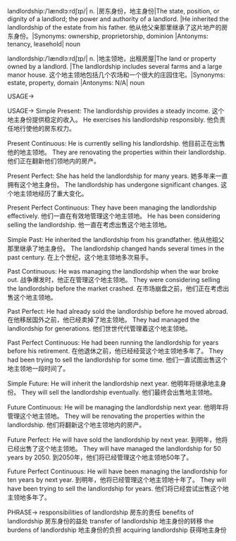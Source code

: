 landlordship:/ˈlændlɔːrdʃɪp/| n. |房东身份，地主身份|The state, position, or dignity of a landlord; the power and authority of a landlord. |He inherited the landlordship of the estate from his father. 他从他父亲那里继承了这片地产的房东身份。|Synonyms: ownership, proprietorship, dominion |Antonyms: tenancy, leasehold| noun

landlordship:/ˈlændlɔːrdʃɪp/| n. |地主领地，出租房屋|The land or property owned by a landlord. |The landlordship includes several farms and a large manor house.  这个地主领地包括几个农场和一个很大的庄园住宅。|Synonyms: estate, property, domain |Antonyms:  N/A| noun


USAGE->

USAGE->
Simple Present:
The landlordship provides a steady income.  这个地主身份提供稳定的收入。
He exercises his landlordship responsibly. 他负责任地行使他的房东权力。

Present Continuous:
He is currently selling his landlordship. 他目前正在出售他的地主领地。
They are renovating the properties within their landlordship.  他们正在翻新他们领地内的房产。

Present Perfect:
She has held the landlordship for many years. 她多年来一直拥有这个地主身份。
The landlordship has undergone significant changes.  这个地主领地经历了重大变化。

Present Perfect Continuous:
They have been managing the landlordship effectively.  他们一直在有效地管理这个地主领地。
He has been considering selling the landlordship. 他一直在考虑出售这个地主领地。

Simple Past:
He inherited the landlordship from his grandfather. 他从他祖父那里继承了地主身份。
The landlordship changed hands several times in the past century.  在上个世纪，这个地主领地多次易手。

Past Continuous:
He was managing the landlordship when the war broke out.  战争爆发时，他正在管理这个地主领地。
They were considering selling the landlordship before the market crashed. 在市场崩盘之前，他们正在考虑出售这个地主领地。

Past Perfect:
He had already sold the landlordship before he moved abroad.  在他移居国外之前，他已经卖掉了地主领地。
They had managed the landlordship for generations.  他们世世代代管理着这个地主领地。

Past Perfect Continuous:
He had been running the landlordship for years before his retirement.  在他退休之前，他已经经营这个地主领地多年了。
They had been trying to sell the landlordship for some time.  他们一直试图出售这个地主领地一段时间了。

Simple Future:
He will inherit the landlordship next year.  他明年将继承地主身份。
They will sell the landlordship eventually.  他们最终会出售地主领地。

Future Continuous:
He will be managing the landlordship next year.  他明年将管理这个地主领地。
They will be renovating the properties within the landlordship.  他们将翻新这个地主领地内的房产。

Future Perfect:
He will have sold the landlordship by next year.  到明年，他将已经出售了这个地主领地。
They will have managed the landlordship for 50 years by 2050.  到2050年，他们将已经管理这个地主领地50年了。

Future Perfect Continuous:
He will have been managing the landlordship for ten years by next year. 到明年，他将已经管理这个地主领地十年了。
They will have been trying to sell the landlordship for years.  他们将已经尝试出售这个地主领地多年了。


PHRASE->
responsibilities of landlordship  房东的责任
benefits of landlordship  房东身份的益处
transfer of landlordship  地主身份的转移
the burdens of landlordship 地主身份的负担
acquiring landlordship 获得地主身份
